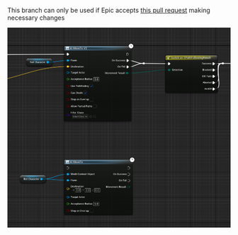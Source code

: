 This branch can only be used if Epic accepts [this pull request](https://github.com/EpicGames/UnrealEngine/pull/10528) making necessary changes

![example node](https://github.com/Vaei/repo_files/blob/main/AIMoveTo/node_preview.png)
